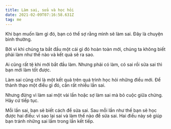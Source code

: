 ```yaml
---
title: Làm sai, sửa và học hỏi
date: 2021-02-09T07:16:58.631Z
tag: me
---
```

Khi bạn muốn làm gì đó, bạn có thể sợ rằng mình sẽ làm sai. Đây là chuyện bình thường.

Bởi vì khi chúng ta bắt đầu một cái gì đó hoàn toàn mới, chúng ta không biết phải làm như thế nào và kết quả sẽ ra sao.

Ai cũng rất tệ khi mới bắt đầu làm. Nhưng phải có làm, có sai rồi sửa sai thì bạn mới làm tốt được.

Làm sai cũng chỉ là một kết quả trên quá trình học hỏi những điều mới. Để thành thạo một điều gì đó, cần rất nhiều lần sai.

Nhưng đừng vì làm sai một vài lần hoặc sợ làm sai mà bỏ cuộc giữa chừng. Hãy cứ tiếp tục.

Mỗi lần sai, bạn sẽ biết cách để sửa sai. Sau mỗi lần như thế bạn sẽ học được hai điều: vì sao lại sai và làm thế nào để sửa sai. Hai điều này sẽ giúp bạn tránh những sai lầm trong lần kết tiếp.